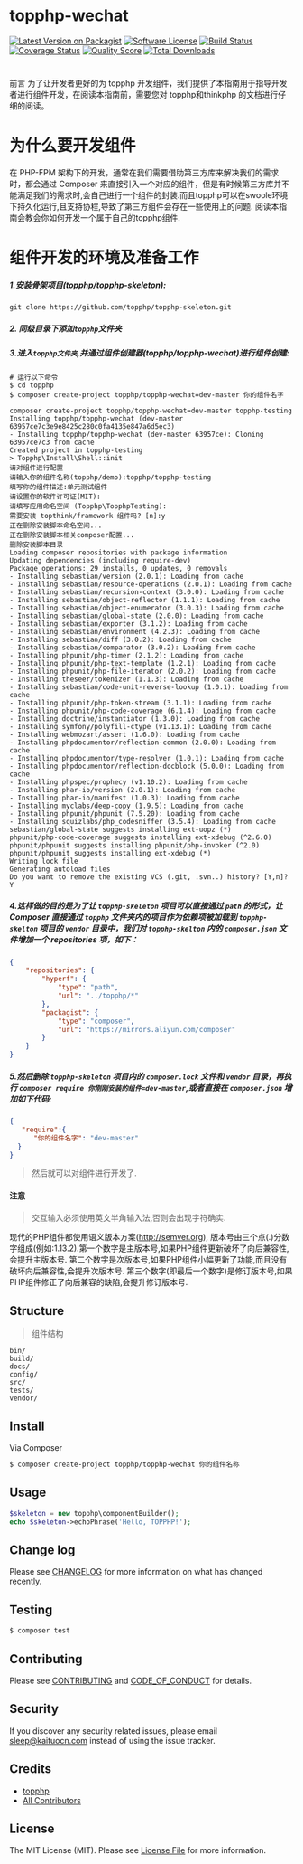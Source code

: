 # topphp-wechat

[![Latest Version on Packagist][ico-version]][link-packagist]
[![Software License][ico-license]](LICENSE.md)
[![Build Status][ico-travis]][link-travis]
[![Coverage Status][ico-scrutinizer]][link-scrutinizer]
[![Quality Score][ico-code-quality]][link-code-quality]
[![Total Downloads][ico-downloads]][link-downloads]

#
前言
为了让开发者更好的为 topphp 开发组件，我们提供了本指南用于指导开发者进行组件开发，在阅读本指南前，需要您对 topphp和thinkphp 的文档进行仔细的阅读。

# 为什么要开发组件
在 PHP-FPM 架构下的开发，通常在我们需要借助第三方库来解决我们的需求时，都会通过 Composer 来直接引入一个对应的组件，但是有时候第三方库并不能满足我们的需求时,会自己进行一个组件的封装.而且topphp可以在swoole环境下持久化运行,且支持协程,导致了第三方组件会存在一些使用上的问题.
阅读本指南会教会你如何开发一个属于自己的topphp组件.

# 组件开发的环境及准备工作

##### 1.安装骨架项目(topphp/topphp-skeleton):
```shell
git clone https://github.com/topphp/topphp-skeleton.git
```
##### 2. 同级目录下添加`topphp`文件夹

##### 3.进入`topphp文件夹`,并通过组件创建器(topphp/topphp-wechat)进行组件创建:
```shell
# 运行以下命令
$ cd topphp
$ composer create-project topphp/topphp-wechat=dev-master 你的组件名字

composer create-project topphp/topphp-wechat=dev-master topphp-testing
Installing topphp/topphp-wechat (dev-master 63957ce7c3e9e8425c280c0fa4135e847a6d5ec3)
- Installing topphp/topphp-wechat (dev-master 63957ce): Cloning 63957ce7c3 from cache
Created project in topphp-testing
> Topphp\Install\Shell::init
请对组件进行配置
请输入你的组件名称(topphp/demo):topphp/topphp-testing
填写你的组件描述:单元测试组件
请设置你的软件许可证(MIT):
请填写应用命名空间 (Topphp\TopphpTesting):
需要安装 topthink/framework 组件吗? [n]:y
正在删除安装脚本命名空间...
正在删除安装脚本相关composer配置...
删除安装脚本目录
Loading composer repositories with package information
Updating dependencies (including require-dev)
Package operations: 29 installs, 0 updates, 0 removals
- Installing sebastian/version (2.0.1): Loading from cache
- Installing sebastian/resource-operations (2.0.1): Loading from cache
- Installing sebastian/recursion-context (3.0.0): Loading from cache
- Installing sebastian/object-reflector (1.1.1): Loading from cache
- Installing sebastian/object-enumerator (3.0.3): Loading from cache
- Installing sebastian/global-state (2.0.0): Loading from cache
- Installing sebastian/exporter (3.1.2): Loading from cache
- Installing sebastian/environment (4.2.3): Loading from cache
- Installing sebastian/diff (3.0.2): Loading from cache
- Installing sebastian/comparator (3.0.2): Loading from cache
- Installing phpunit/php-timer (2.1.2): Loading from cache
- Installing phpunit/php-text-template (1.2.1): Loading from cache
- Installing phpunit/php-file-iterator (2.0.2): Loading from cache
- Installing theseer/tokenizer (1.1.3): Loading from cache
- Installing sebastian/code-unit-reverse-lookup (1.0.1): Loading from cache
- Installing phpunit/php-token-stream (3.1.1): Loading from cache
- Installing phpunit/php-code-coverage (6.1.4): Loading from cache
- Installing doctrine/instantiator (1.3.0): Loading from cache
- Installing symfony/polyfill-ctype (v1.13.1): Loading from cache
- Installing webmozart/assert (1.6.0): Loading from cache
- Installing phpdocumentor/reflection-common (2.0.0): Loading from cache
- Installing phpdocumentor/type-resolver (1.0.1): Loading from cache
- Installing phpdocumentor/reflection-docblock (5.0.0): Loading from cache
- Installing phpspec/prophecy (v1.10.2): Loading from cache
- Installing phar-io/version (2.0.1): Loading from cache
- Installing phar-io/manifest (1.0.3): Loading from cache
- Installing myclabs/deep-copy (1.9.5): Loading from cache
- Installing phpunit/phpunit (7.5.20): Loading from cache
- Installing squizlabs/php_codesniffer (3.5.4): Loading from cache
sebastian/global-state suggests installing ext-uopz (*)
phpunit/php-code-coverage suggests installing ext-xdebug (^2.6.0)
phpunit/phpunit suggests installing phpunit/php-invoker (^2.0)
phpunit/phpunit suggests installing ext-xdebug (*)
Writing lock file
Generating autoload files
Do you want to remove the existing VCS (.git, .svn..) history? [Y,n]? Y
```
##### 4.这样做的目的是为了让 `topphp-skeleton` 项目可以直接通过 `path` 的形式，让 Composer 直接通过 `topphp` 文件夹内的项目作为依赖项被加载到 `topphp-skelton` 项目的 `vendor` 目录中，我们对 `topphp-skelton` 内的 `composer.json` 文件增加一个 repositories 项，如下：
```json
{
    "repositories": {
        "hyperf": {
            "type": "path",
            "url": "../topphp/*"
        },
        "packagist": {
            "type": "composer",
            "url": "https://mirrors.aliyun.com/composer"
        }
    }
}
```
##### 5.然后删除 `topphp-skeleton` 项目内的 `composer.lock` 文件和 `vendor` 目录，再执行 `composer require 你刚刚安装的组件=dev-master`,或者直接在 `composer.json` 增加如下代码:
```json
{
   "require":{
      "你的组件名字": "dev-master"
  }
}
```
> 然后就可以对组件进行开发了.

#### 注意
> 交互输入必须使用英文半角输入法,否则会出现字符确实.

现代的PHP组件都使用语义版本方案(http://semver.org), 版本号由三个点(.)分数字组成(例如:1.13.2).第一个数字是主版本号,如果PHP组件更新破坏了向后兼容性,会提升主版本号.
第二个数字是次版本号,如果PHP组件小幅更新了功能,而且没有破坏向后兼容性,会提升次版本号.
第三个数字(即最后一个数字)是修订版本号,如果PHP组件修正了向后兼容的缺陷,会提升修订版本号.

## Structure
> 组件结构

```
bin/        
build/
docs/
config/
src/
tests/
vendor/
```


## Install

Via Composer

``` bash
$ composer create-project topphp/topphp-wechat 你的组件名称
```

## Usage

``` php
$skeleton = new topphp\componentBuilder();
echo $skeleton->echoPhrase('Hello, TOPPHP!');
```

## Change log

Please see [CHANGELOG](CHANGELOG.md) for more information on what has changed recently.

## Testing

``` bash
$ composer test
```

## Contributing

Please see [CONTRIBUTING](CONTRIBUTING.md) and [CODE_OF_CONDUCT](CODE_OF_CONDUCT.md) for details.

## Security

If you discover any security related issues, please email sleep@kaituocn.com instead of using the issue tracker.

## Credits

- [topphp][link-author]
- [All Contributors][link-contributors]

## License

The MIT License (MIT). Please see [License File](LICENSE.md) for more information.

[ico-version]: https://img.shields.io/packagist/v/topphp/topphp-wechat.svg?style=flat-square
[ico-license]: https://img.shields.io/badge/license-MIT-brightgreen.svg?style=flat-square
[ico-travis]: https://img.shields.io/travis/topphp/topphp-wechat/master.svg?style=flat-square
[ico-scrutinizer]: https://img.shields.io/scrutinizer/coverage/g/topphp/topphp-wechat.svg?style=flat-square
[ico-code-quality]: https://img.shields.io/scrutinizer/g/topphp/topphp-wechat.svg?style=flat-square
[ico-downloads]: https://img.shields.io/packagist/dt/topphp/topphp-wechat.svg?style=flat-square

[link-packagist]: https://packagist.org/packages/topphp/topphp-wechat
[link-travis]: https://travis-ci.org/topphp/topphp-wechat
[link-scrutinizer]: https://scrutinizer-ci.com/g/topphp/topphp-wechat/code-structure
[link-code-quality]: https://scrutinizer-ci.com/g/topphp/topphp-wechat
[link-downloads]: https://packagist.org/packages/topphp/topphp-wechat
[link-author]: https://github.com/topphp
[link-contributors]: ../../contributors
